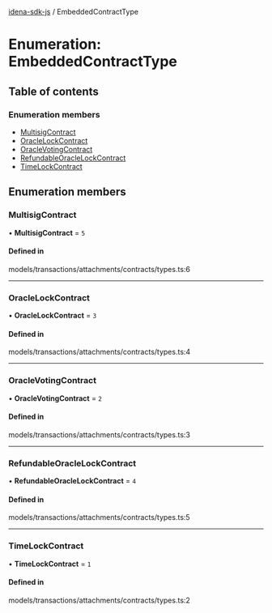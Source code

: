 [idena-sdk-js](../README.md) / EmbeddedContractType

# Enumeration: EmbeddedContractType

## Table of contents

### Enumeration members

- [MultisigContract](EmbeddedContractType.md#multisigcontract)
- [OracleLockContract](EmbeddedContractType.md#oraclelockcontract)
- [OracleVotingContract](EmbeddedContractType.md#oraclevotingcontract)
- [RefundableOracleLockContract](EmbeddedContractType.md#refundableoraclelockcontract)
- [TimeLockContract](EmbeddedContractType.md#timelockcontract)

## Enumeration members

### MultisigContract

• **MultisigContract** = `5`

#### Defined in

models/transactions/attachments/contracts/types.ts:6

___

### OracleLockContract

• **OracleLockContract** = `3`

#### Defined in

models/transactions/attachments/contracts/types.ts:4

___

### OracleVotingContract

• **OracleVotingContract** = `2`

#### Defined in

models/transactions/attachments/contracts/types.ts:3

___

### RefundableOracleLockContract

• **RefundableOracleLockContract** = `4`

#### Defined in

models/transactions/attachments/contracts/types.ts:5

___

### TimeLockContract

• **TimeLockContract** = `1`

#### Defined in

models/transactions/attachments/contracts/types.ts:2
